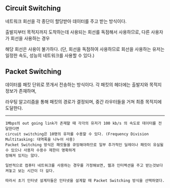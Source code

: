 ## Circuit Switching 
네트워크 회선을 각 종단이 할당받아 데이터를 주고 받는 방식이다.

출발지부터 목적지까지 도착하는데 사용되는 회선를 독점해서 사용하므로, 다른 사용자가 회선을 사용하는 경우

해당 회선은 사용이 불가하다. (단, 회선을 독점하여 사용하므로 회선을 사용하는 유저는 일정한 속도, 성능의 네트워크를 사용할 수 있다.)


## Packet Switching
데이터를 패킷 단위로 쪼개서 전송하는 방식이다. 각 패킷의 헤더에는 출발지와 목적지 정보가 존재하며,

라우팅 알고리즘을 통해 패킷의 경로가 결정되며, 중간 라우터들을 거쳐 최종 목적지에 도달한다. 


---
```
1Mbps의 out going link가 존재할 때 각각의 유저가 100 kb/s 의 속도로 데이터를 전달한다면
circuit switching은 10명의 유저를 수용할 수 있다. (Frequency Division Multitasking: 대역폭을 나누어 사용)
Packet Switching 방식은 패킷들을 큐잉해야하므로 일부 추가적인 딜레이나 패킷이 유실될 수 있으나 사용자 수용수 제한이 명확하게
정해져 있지는 않다.
```

```
일반적으로 컴퓨터 네트워크를 사용하는 경우를 가정해보면, 웹과 인터렉션을 주고 받는것보다 켜놓고 보는 시간이 더 길다.

따라서 초기 인터넷 설계자들은 인터넷을 설계할 때 Packet Switching 방식을 선택하였다. 
```
